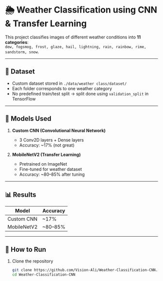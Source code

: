 # 🌦️ Weather Classification using CNN & Transfer Learning

This project classifies images of different weather conditions into **11 categories**:  
`dew, fogsmog, frost, glaze, hail, lightning, rain, rainbow, rime, sandstorm, snow`.

---

## 📂 Dataset
- Custom dataset stored in `./data/weather class/dataset/`
- Each folder corresponds to one weather category
- No predefined train/test split → split done using `validation_split` in TensorFlow

---

## 🧠 Models Used
1. **Custom CNN (Convolutional Neural Network)**  
   - 3 Conv2D layers + Dense layers  
   - Accuracy: ~17% (not great)

2. **MobileNetV2 (Transfer Learning)**  
   - Pretrained on ImageNet  
   - Fine-tuned for weather dataset  
   - Accuracy: ~80–85% after tuning  

---

## 📊 Results
| Model        | Accuracy |
|--------------|----------|
| Custom CNN   | ~17%     |
| MobileNetV2  | ~80–85%  |

---

## 🚀 How to Run
1. Clone the repository
   ```bash
   git clone https://github.com/Vision-Ali/Weather-Classification-CNN.git
   cd Weather-Classification-CNN
